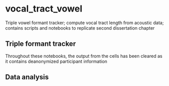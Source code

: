 # vocal_tract_vowel
Triple vowel formant tracker; compute vocal tract length from acoustic data; contains scripts and notebooks to replicate second dissertation chapter

## Triple formant tracker
Throughout these notebooks, the output from the cells has been cleared as it contains deanonymized participant information

## Data analysis



